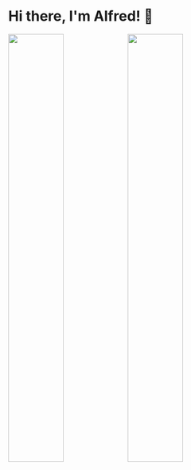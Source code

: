# Hi there, I'm Alfred! 👋

<img align = "left" width ="47%" src="https://github-readme-stats.vercel.app/api?username=codeauthor1&show_icons=true&theme=chartreuse-dark&count_private=true&rank_icon=github&show_owner=true" />



<img align = "left" width ="47%" src="https://github-readme-stats.vercel.app/api/top-langs/?username=codeauthor1&layout=compact" />

